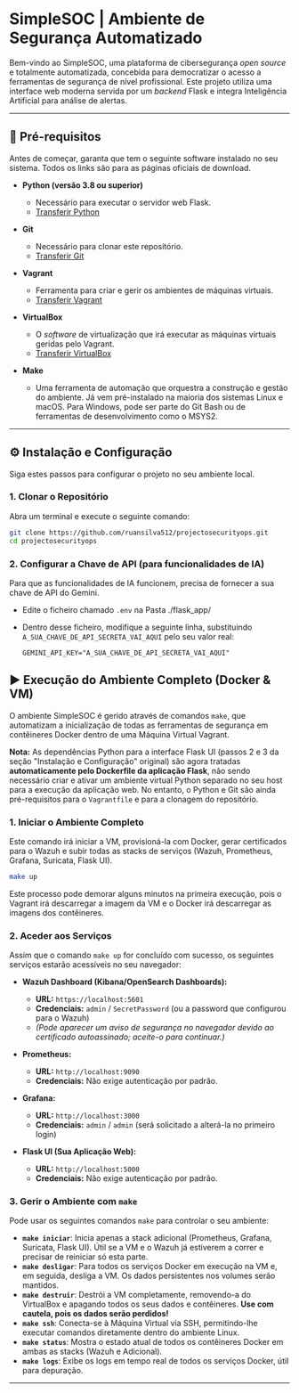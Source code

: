 # SimpleSOC | Ambiente de Segurança Automatizado

Bem-vindo ao SimpleSOC, uma plataforma de cibersegurança *open source* e totalmente automatizada, concebida para democratizar o acesso a ferramentas de segurança de nível profissional. Este projeto utiliza uma interface web moderna servida por um *backend* Flask e integra Inteligência Artificial para análise de alertas.

-----

## 🚀 Pré-requisitos

Antes de começar, garanta que tem o seguinte software instalado no seu sistema. Todos os links são para as páginas oficiais de download.

  * **Python (versão 3.8 ou superior)**

      * Necessário para executar o servidor web Flask.
      * [Transferir Python](https://www.python.org/downloads/)

  * **Git**

      * Necessário para clonar este repositório.
      * [Transferir Git](https://git-scm.com/downloads)

  * **Vagrant**

      * Ferramenta para criar e gerir os ambientes de máquinas virtuais.
      * [Transferir Vagrant](https://developer.hashicorp.com/vagrant/downloads)

  * **VirtualBox**

      * O *software* de virtualização que irá executar as máquinas virtuais geridas pelo Vagrant.
      * [Transferir VirtualBox](https://www.virtualbox.org/wiki/Downloads)

  * **Make**

      * Uma ferramenta de automação que orquestra a construção e gestão do ambiente. Já vem pré-instalado na maioria dos sistemas Linux e macOS. Para Windows, pode ser parte do Git Bash ou de ferramentas de desenvolvimento como o MSYS2.

-----

## ⚙️ Instalação e Configuração

Siga estes passos para configurar o projeto no seu ambiente local.

### 1\. Clonar o Repositório

Abra um terminal e execute o seguinte comando:

```bash
git clone https://github.com/ruansilva512/projectosecurityops.git
cd projectosecurityops
```

### 2\. Configurar a Chave de API (para funcionalidades de IA)

Para que as funcionalidades de IA funcionem, precisa de fornecer a sua chave de API do Gemini.

  * Edite o ficheiro chamado `.env` na Pasta ./flask_app/

  * Dentro desse ficheiro, modifique a seguinte linha, substituindo `A_SUA_CHAVE_DE_API_SECRETA_VAI_AQUI` pelo seu valor real:

    ```
    GEMINI_API_KEY="A_SUA_CHAVE_DE_API_SECRETA_VAI_AQUI"
    ```


## ▶️ Execução do Ambiente Completo (Docker & VM)

O ambiente SimpleSOC é gerido através de comandos `make`, que automatizam a inicialização de todas as ferramentas de segurança em contêineres Docker dentro de uma Máquina Virtual Vagrant.

**Nota:** As dependências Python para a interface Flask UI (passos 2 e 3 da seção "Instalação e Configuração" original) são agora tratadas **automaticamente pelo Dockerfile da aplicação Flask**, não sendo necessário criar e ativar um ambiente virtual Python separado no seu host para a execução da aplicação web. No entanto, o Python e Git são ainda pré-requisitos para o `Vagrantfile` e para a clonagem do repositório.

### 1\. Iniciar o Ambiente Completo

Este comando irá iniciar a VM, provisioná-la com Docker, gerar certificados para o Wazuh e subir todas as stacks de serviços (Wazuh, Prometheus, Grafana, Suricata, Flask UI).

```bash
make up
```

Este processo pode demorar alguns minutos na primeira execução, pois o Vagrant irá descarregar a imagem da VM e o Docker irá descarregar as imagens dos contêineres.

### 2\. Aceder aos Serviços

Assim que o comando `make up` for concluído com sucesso, os seguintes serviços estarão acessíveis no seu navegador:

  * **Wazuh Dashboard (Kibana/OpenSearch Dashboards):**

      * **URL:** `https://localhost:5601`
      * **Credenciais:** `admin` / `SecretPassword` (ou a password que configurou para o Wazuh)
      * *(Pode aparecer um aviso de segurança no navegador devido ao certificado autoassinado; aceite-o para continuar.)*

  * **Prometheus:**

      * **URL:** `http://localhost:9090`
      * **Credenciais:** Não exige autenticação por padrão.

  * **Grafana:**

      * **URL:** `http://localhost:3000`
      * **Credenciais:** `admin` / `admin` (será solicitado a alterá-la no primeiro login)

  * **Flask UI (Sua Aplicação Web):**

      * **URL:** `http://localhost:5000`
      * **Credenciais:** Não exige autenticação por padrão.

### 3\. Gerir o Ambiente com `make`

Pode usar os seguintes comandos `make` para controlar o seu ambiente:

  * **`make iniciar`**: Inicia apenas a stack adicional (Prometheus, Grafana, Suricata, Flask UI). Útil se a VM e o Wazuh já estiverem a correr e precisar de reiniciar só esta parte.
  * **`make desligar`**: Para todos os serviços Docker em execução na VM e, em seguida, desliga a VM. Os dados persistentes nos volumes serão mantidos.
  * **`make destruir`**: Destrói a VM completamente, removendo-a do VirtualBox e apagando todos os seus dados e contêineres. **Use com cautela, pois os dados serão perdidos\!**
  * **`make ssh`**: Conecta-se à Máquina Virtual via SSH, permitindo-lhe executar comandos diretamente dentro do ambiente Linux.
  * **`make status`**: Mostra o estado atual de todos os contêineres Docker em ambas as stacks (Wazuh e Adicional).
  * **`make logs`**: Exibe os logs em tempo real de todos os serviços Docker, útil para depuração.

-----
